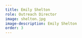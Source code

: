 ```yaml
---
title: Emily Shelton
role: Outreach Director
image: shelton.jpg
image-description: Emily Shelton
order: 3
---
```

